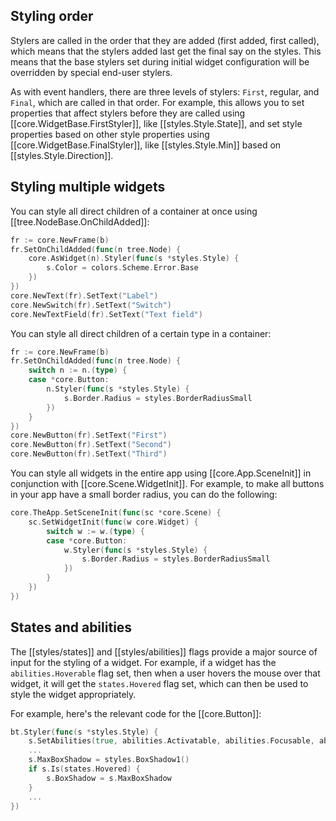 ## Styling order

Stylers are called in the order that they are added (first added, first called), which means that the stylers added last get the final say on the styles. This means that the base stylers set during initial widget configuration will be overridden by special end-user stylers.

As with event handlers, there are three levels of stylers: `First`, regular, and `Final`, which are called in that order. For example, this allows you to set properties that affect stylers before they are called using [[core.WidgetBase.FirstStyler]], like [[styles.Style.State]], and set style properties based on other style properties using [[core.WidgetBase.FinalStyler]], like [[styles.Style.Min]] based on [[styles.Style.Direction]].

## Styling multiple widgets

You can style all direct children of a container at once using [[tree.NodeBase.OnChildAdded]]:

```Go
fr := core.NewFrame(b)
fr.SetOnChildAdded(func(n tree.Node) {
    core.AsWidget(n).Styler(func(s *styles.Style) {
        s.Color = colors.Scheme.Error.Base
    })
})
core.NewText(fr).SetText("Label")
core.NewSwitch(fr).SetText("Switch")
core.NewTextField(fr).SetText("Text field")
```

You can style all direct children of a certain type in a container:

```Go
fr := core.NewFrame(b)
fr.SetOnChildAdded(func(n tree.Node) {
    switch n := n.(type) {
    case *core.Button:
        n.Styler(func(s *styles.Style) {
            s.Border.Radius = styles.BorderRadiusSmall
        })
    }
})
core.NewButton(fr).SetText("First")
core.NewButton(fr).SetText("Second")
core.NewButton(fr).SetText("Third")
```

You can style all widgets in the entire app using [[core.App.SceneInit]] in conjunction with [[core.Scene.WidgetInit]]. For example, to make all buttons in your app have a small border radius, you can do the following:

```go
core.TheApp.SetSceneInit(func(sc *core.Scene) {
    sc.SetWidgetInit(func(w core.Widget) {
        switch w := w.(type) {
        case *core.Button:
            w.Styler(func(s *styles.Style) {
                s.Border.Radius = styles.BorderRadiusSmall
            })
        }
    })
})
```

## States and abilities

The [[styles/states]] and [[styles/abilities]] flags provide a major source of input for the styling of a widget.  For example, if a widget has the `abilities.Hoverable` flag set, then when a user hovers the mouse over that widget, it will get the `states.Hovered` flag set, which can then be used to style the widget appropriately.

For example, here's the relevant code for the [[core.Button]]:

```go
bt.Styler(func(s *styles.Style) {
    s.SetAbilities(true, abilities.Activatable, abilities.Focusable, abilities.Hoverable, abilities.DoubleClickable, abilities.TripleClickable)
    ...
    s.MaxBoxShadow = styles.BoxShadow1()
    if s.Is(states.Hovered) {
        s.BoxShadow = s.MaxBoxShadow
    }
    ...
})
```
